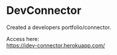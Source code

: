# DevConnector
Created a developers portfolio/connector.



Access here:  
https://idev-connector.herokuapp.com/
